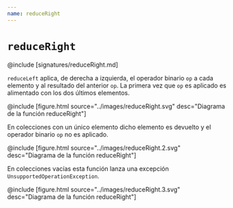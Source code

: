 ```yaml
---
name: reduceRight
---
```


# `reduceRight`

@include [signatures/reduceRight.md]

`reduceLeft` aplica, de derecha a izquierda, el operador binario `op` a cada elemento y al resultado del anterior `op`.
La primera vez que `op` es aplicado es alimentado con los dos últimos elementos.

@include [figure.html source="../images/reduceRight.svg" desc="Diagrama de la función reduceRight"]

En colecciones con un único elemento dicho elemento es devuelto y el operador binario `op` no es aplicado.

@include [figure.html source="../images/reduceRight.2.svg" desc="Diagrama de la función reduceRight"]

En colecciones vacías esta función lanza una excepción `UnsupportedOperationException`.

@include [figure.html source="../images/reduceRight.3.svg" desc="Diagrama de la función reduceRight"]
